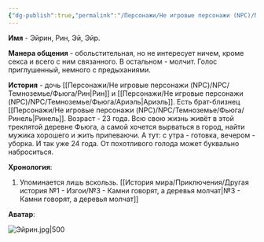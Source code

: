 ```yaml
---
{"dg-publish":true,"permalink":"/Персонажи/Не игровые персонажи (NPC)/NPC/Темноземье/Фьюга/Эйрин/","noteIcon":"","created":"2025-09-17T17:10:47.966+03:00","updated":"2025-09-16T13:37:14.342+03:00"}
---
```


**Имя** - Эйрин, Рин, Эй, Эйр.

**Манера общения** - обольстительная, но не интересует ничем, кроме секса и всего с ним связанного. В остальном - молчит. Голос приглушенный, немного с предыханиями. 

**История** - дочь [[Персонажи/Не игровые персонажи (NPC)/NPC/Темноземье/Фьюга/Рин\|Рин]] и [[Персонажи/Не игровые персонажи (NPC)/NPC/Темноземье/Фьюга/Ариэль\|Ариэль]]. Есть брат-близнец [[Персонажи/Не игровые персонажи (NPC)/NPC/Темноземье/Фьюга/Ринель\|Ринель]]. Возраст - 23 года. Всю свою жизнь живёт в этой треклятой деревне Фьюга, а самой хочется вырваться в город, найти мужика хорошего и жить припеваючи. А тут: с утра - готовка, вечером - уборка. И так уже 24 года. От похотливого голода может буквально наброситься. 

**Хронология**:
1. Упоминается лишь вскользь. [[История мира/Приключения/Другая история №1 - Изгои/№3 - Камни говорят, а деревья молчат\|№3 - Камни говорят, а деревья молчат]]

**Аватар**:

![Эйрин.jpg|500](/img/user/system/img/NPC/%D0%A2%D0%B5%D0%BC%D0%BD%D0%BE%D0%B7%D0%B5%D0%BC%D1%8C%D0%B5/%D0%A2%D0%B5%D0%BC%D0%BD%D0%BE%D0%BB%D0%B5%D1%81%D1%8C%D0%B5/%D0%AD%D0%B9%D1%80%D0%B8%D0%BD.jpg)